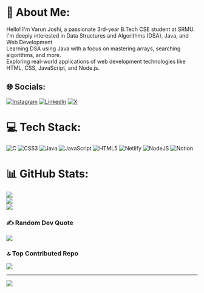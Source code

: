 # 💫 About Me:
Hello! I'm Varun Joshi, a passionate 3rd-year B.Tech CSE student at SRMU. I'm deeply interested in Data Structures and Algorithms (DSA), Java, and Web Development<br>Learning DSA using Java with a focus on mastering arrays, searching algorithms, and more.<br>Exploring real-world applications of web development technologies like HTML, CSS, JavaScript, and Node.js.


## 🌐 Socials:
[![Instagram](https://img.shields.io/badge/Instagram-%23E4405F.svg?logo=Instagram&logoColor=white)](https://instagram.com/Va_run5061) [![LinkedIn](https://img.shields.io/badge/LinkedIn-%230077B5.svg?logo=linkedin&logoColor=white)](https://linkedin.com/in/https://www.linkedin.com/in/varun-joshi-751358249) [![X](https://img.shields.io/badge/X-black.svg?logo=X&logoColor=white)](https://x.com/Varunjoshi04) 

# 💻 Tech Stack:
![C](https://img.shields.io/badge/c-%2300599C.svg?style=for-the-badge&logo=c&logoColor=white) ![CSS3](https://img.shields.io/badge/css3-%231572B6.svg?style=for-the-badge&logo=css3&logoColor=white) ![Java](https://img.shields.io/badge/java-%23ED8B00.svg?style=for-the-badge&logo=openjdk&logoColor=white) ![JavaScript](https://img.shields.io/badge/javascript-%23323330.svg?style=for-the-badge&logo=javascript&logoColor=%23F7DF1E) ![HTML5](https://img.shields.io/badge/html5-%23E34F26.svg?style=for-the-badge&logo=html5&logoColor=white) ![Netlify](https://img.shields.io/badge/netlify-%23000000.svg?style=for-the-badge&logo=netlify&logoColor=#00C7B7) ![NodeJS](https://img.shields.io/badge/node.js-6DA55F?style=for-the-badge&logo=node.js&logoColor=white) ![Notion](https://img.shields.io/badge/Notion-%23000000.svg?style=for-the-badge&logo=notion&logoColor=white)
# 📊 GitHub Stats:
![](https://github-readme-stats.vercel.app/api?username=varunjoshi27&theme=dark&hide_border=false&include_all_commits=false&count_private=false)<br/>
![](https://github-readme-streak-stats.herokuapp.com/?user=varunjoshi27&theme=dark&hide_border=false)<br/>
![](https://github-readme-stats.vercel.app/api/top-langs/?username=varunjoshi27&theme=dark&hide_border=false&include_all_commits=false&count_private=false&layout=compact)



### ✍️ Random Dev Quote
![](https://quotes-github-readme.vercel.app/api?type=horizontal&theme=radical)

### 🔝 Top Contributed Repo
![](https://github-contributor-stats.vercel.app/api?username=varunjoshi27&limit=5&theme=dark&combine_all_yearly_contributions=true)

---
[![](https://visitcount.itsvg.in/api?id=var&label=Profile%20Views&icon=0&pretty=true)](https://visitcount.itsvg.in)

<!-- Proudly created with GPRM ( https://gprm.itsvg.in ) -->
